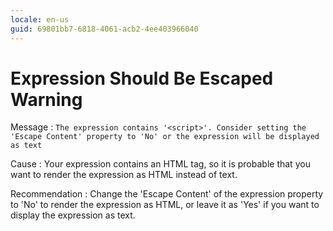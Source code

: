 ```yaml
---
locale: en-us
guid: 69801bb7-6818-4061-acb2-4ee403966040
---
```


# Expression Should Be Escaped Warning

Message
:   `The expression contains '<script>'. Consider setting the 'Escape Content' property to 'No' or the expression will be displayed as text`

Cause
:   Your expression contains an HTML tag, so it is probable that you want to render the expression as HTML instead of text.

Recommendation
:   Change the 'Escape Content' of the expression property to 'No' to render the expression as HTML, or leave it as 'Yes' if you want to display the expression as text.
